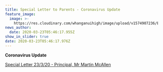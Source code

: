 ```yaml
---
title: Special Letter to Parents - Coronavirus Update
feature_image:
  image: >-
    https://res.cloudinary.com/whanganuihigh/image/upload/v1574907236/Events/GREEN_WHS_HEADER.jpg
news_author:
  date: 2020-03-23T05:46:17.955Z
show_in_slider: true
date: 2020-03-23T05:46:17.976Z
---
```

**Coronavirus Update**

[Special Letter 23/3/20 - Principal, Mr Martin McAllen](https://res.cloudinary.com/whanganuihigh/image/upload/v1584940305/newsletters/Notice_to_Parents_re_Covid-19_23.03.20.pdf)